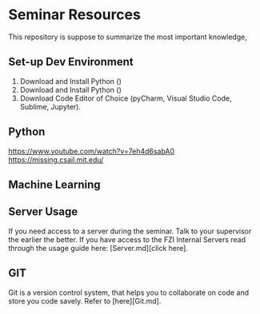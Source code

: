 # Seminar Resources

This repository is suppose to summarize the most important knowledge,



## Set-up Dev Environment 
1. Download and Install Python ()
2. Download and Install Python ()
3. Download Code Editor of Choice (pyCharm, Visual Studio Code, Sublime, Jupyter).

## Python 

https://www.youtube.com/watch?v=7eh4d6sabA0
https://missing.csail.mit.edu/
## Machine Learning 

## Server Usage 
If you need access to a server during the seminar. Talk to your supervisor the earlier the better. 
If you have access to the FZI Internal Servers read through the usage guide here: [Server.md][click here].

## GIT 

Git is a version control system, that helps you to collaborate on code and store you code savely. Refer to [here][Git.md].



